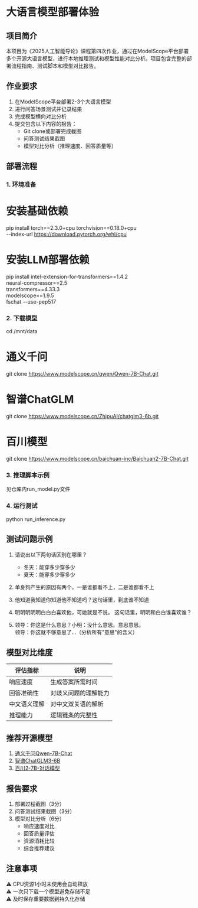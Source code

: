 # 大语言模型部署体验

## 项目简介
本项目为《2025人工智能导论》课程第四次作业，通过在ModelScope平台部署多个开源大语言模型，进行本地推理测试和模型性能对比分析。项目包含完整的部署流程指南、测试脚本和模型对比报告。

## 作业要求
1. 在ModelScope平台部署2-3个大语言模型
2. 进行问答场景测试并记录结果
3. 完成模型横向对比分析
4. 提交包含以下内容的报告：
   - Git clone或部署完成截图
   - 问答测试结果截图
   - 模型对比分析（推理速度、回答质量等）

## 部署流程

### 1. 环境准备

# 安装基础依赖
pip install torch==2.3.0+cpu torchvision==0.18.0+cpu \
  --index-url https://download.pytorch.org/whl/cpu

# 安装LLM部署依赖
pip install intel-extension-for-transformers==1.4.2 \
  neural-compressor==2.5 \
  transformers==4.33.3 \
  modelscope==1.9.5 \
  fschat --use-pep517


### 2. 下载模型

cd /mnt/data

# 通义千问
git clone https://www.modelscope.cn/qwen/Qwen-7B-Chat.git

# 智谱ChatGLM
git clone https://www.modelscope.cn/ZhipuAI/chatglm3-6b.git

# 百川模型
git clone https://www.modelscope.cn/baichuan-inc/Baichuan2-7B-Chat.git


### 3. 推理脚本示例

见仓库内run_model.py文件

### 4. 运行测试

python run_inference.py


## 测试问题示例
1. 请说出以下两句话区别在哪里？  
   - 冬天：能穿多少穿多少  
   - 夏天：能穿多少穿多少

2. 单身狗产生的原因有两个，一是谁都看不上，二是谁都看不上

3. 他知道我知道你知道他不知道吗？这句话里，到底谁不知道

4. 明明明明明白白白喜欢他，可她就是不说。 这句话里，明明和白白谁喜欢谁？

5. 领导：你这是什么意思？小明：没什么意思。意思意思。  
   领导：你这就不够意思了...（分析所有"意思"的含义）

## 模型对比维度
| 评估指标       | 说明                  |
|---------------|-----------------------|
| 响应速度       | 生成答案所需时间       |
| 回答准确性     | 对歧义问题的理解能力   |
| 中文语义理解   | 对中文双关语的解析     |
| 推理能力       | 逻辑链条的完整性       |


## 推荐开源模型
1. [通义千问Qwen-7B-Chat](https://www.modelscope.cn/models/qwen/Qwen-7B-Chat/summary)
2. [智谱ChatGLM3-6B](https://www.modelscope.cn/models/ZhipuAI/chatglm3-6b/summary)
3. [百川2-7B-对话模型](https://www.modelscope.cn/models/baichuan-inc/Baichuan2-7B-Chat/summary)

## 报告要求
1. 部署过程截图（3分）
2. 问答测试结果截图（3分）
3. 模型对比分析（6分）
   - 响应速度对比
   - 回答质量评估
   - 资源消耗比较
   - 综合推荐建议

## 注意事项
⚠️ CPU资源1小时未使用会自动释放  
⚠️ 一次只下载一个模型避免存储不足  
⚠️ 及时保存重要数据到持久化存储